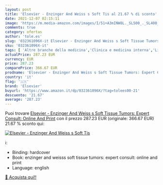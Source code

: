 ```yaml
---
layout: post
title: 'Elsevier - Enzinger And Weiss s Soft Tis al 21.67 % di sconto'
date: 2021-12-07 02:15:11
image: 'https://m.media-amazon.com/images/I/51+A3mINW8L._SL500_._SL400_.jpg'
comments: true
category: ofertas
author: 'tole.es'
slug: '032361096X-it Elsevier - Enzinger And Weiss s Soft Tissue Tumors: Expert...'
sku: '032361096X-it'
tags: [ 'Altre branche della medicina','Clinica e medicina interna','Libri','Malattie e disturbi','Medicina','Oncologia','Patologia','Scienze, tecnologia e medicina','elsevier', ]
actualPrice: 287.23 EUR
currency: EUR
price: 287.23
comparePrice: 366.67 EUR
prodname: 'Elsevier - Enzinger And Weiss s Soft Tissue Tumors: Expert Consult: Online And Print'
country: 'it'
flag: '🇮🇹'
brand: 'Elsevier'
buyurl: 'https://www.amazon.it/dp/032361096X/?tag=tolees00-21'
descuento: '21.67'
average: '287.23'
---
```


Puoi trovare [Elsevier - Enzinger And Weiss s Soft Tissue Tumors: Expert Consult: Online And Print](https://www.amazon.it/dp/032361096X/?tag=tolees00-21) con il prezzo 287.23 EUR (originale: 366.67 EUR) 21.67 % sconto qui:

[![Elsevier - Enzinger And Weiss s Soft Tis](https://m.media-amazon.com/images/I/51+A3mINW8L._SL500_._SL400_.jpg)](https://www.amazon.it/dp/032361096X/?tag=tolees00-21)

ℹ️:

- Binding: hardcover
- Book: enzinger and weisss soft tissue tumors: expert consult: online and print
- Language: english

[🛒 Acquista qui!!](https://www.amazon.it/dp/032361096X/?tag=tolees00-21)
